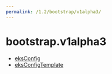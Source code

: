 ```yaml
---
permalink: /1.2/bootstrap/v1alpha3/
---
```


# bootstrap.v1alpha3



* [eksConfig](eksConfig.md)
* [eksConfigTemplate](eksConfigTemplate.md)